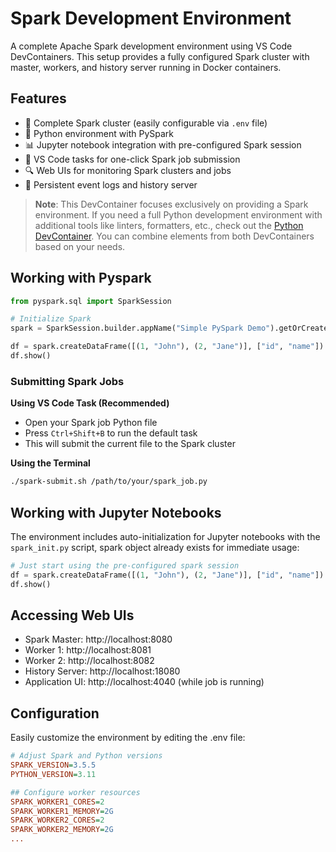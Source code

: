 # Spark Development Environment
A complete Apache Spark development environment using VS Code DevContainers. This setup provides a fully configured Spark cluster with master, workers, and history server running in Docker containers.

## Features
- 🚀 Complete Spark cluster (easily configurable via `.env` file)
- 🐍 Python environment with PySpark
- 📊 Jupyter notebook integration with pre-configured Spark session
- 🧰 VS Code tasks for one-click Spark job submission
- 🔍 Web UIs for monitoring Spark clusters and jobs
- 🔄 Persistent event logs and history server

> **Note**: This DevContainer focuses exclusively on providing a Spark environment. If you need a full Python development environment with additional tools like linters, formatters, etc., check out the [Python DevContainer](../python/README.md). You can combine elements from both DevContainers based on your needs.

## Working with Pyspark
```python
from pyspark.sql import SparkSession

# Initialize Spark
spark = SparkSession.builder.appName("Simple PySpark Demo").getOrCreate()

df = spark.createDataFrame([(1, "John"), (2, "Jane")], ["id", "name"])
df.show()
```

### Submitting Spark Jobs
**Using VS Code Task (Recommended)**
- Open your Spark job Python file
- Press `Ctrl+Shift+B` to run the default task
- This will submit the current file to the Spark cluster

**Using the Terminal**
```bash
./spark-submit.sh /path/to/your/spark_job.py
```

## Working with Jupyter Notebooks
The environment includes auto-initialization for Jupyter notebooks with the `spark_init.py` script, spark object already exists for immediate usage:

```python
# Just start using the pre-configured spark session
df = spark.createDataFrame([(1, "John"), (2, "Jane")], ["id", "name"])
df.show()
```

## Accessing Web UIs
- Spark Master: http://localhost:8080
- Worker 1: http://localhost:8081
- Worker 2: http://localhost:8082
- History Server: http://localhost:18080
- Application UI: http://localhost:4040 (while job is running)

## Configuration
Easily customize the environment by editing the .env file:

```ini
# Adjust Spark and Python versions
SPARK_VERSION=3.5.5
PYTHON_VERSION=3.11

## Configure worker resources
SPARK_WORKER1_CORES=2
SPARK_WORKER1_MEMORY=2G
SPARK_WORKER2_CORES=2
SPARK_WORKER2_MEMORY=2G
...
```

